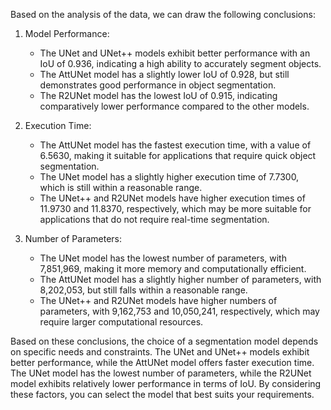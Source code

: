 Based on the analysis of the data, we can draw the following conclusions:

1. Model Performance:
   - The UNet and UNet++ models exhibit better performance with an IoU of 0.936, indicating a high ability to accurately segment objects.
   - The AttUNet model has a slightly lower IoU of 0.928, but still demonstrates good performance in object segmentation.
   - The R2UNet model has the lowest IoU of 0.915, indicating comparatively lower performance compared to the other models.

2. Execution Time:
   - The AttUNet model has the fastest execution time, with a value of 6.5630, making it suitable for applications that require quick object segmentation.
   - The UNet model has a slightly higher execution time of 7.7300, which is still within a reasonable range.
   - The UNet++ and R2UNet models have higher execution times of 11.9730 and 11.8370, respectively, which may be more suitable for applications that do not require real-time segmentation.

3. Number of Parameters:
   - The UNet model has the lowest number of parameters, with 7,851,969, making it more memory and computationally efficient.
   - The AttUNet model has a slightly higher number of parameters, with 8,202,053, but still falls within a reasonable range.
   - The UNet++ and R2UNet models have higher numbers of parameters, with 9,162,753 and 10,050,241, respectively, which may require larger computational resources.

Based on these conclusions, the choice of a segmentation model depends on specific needs and constraints. The UNet and UNet++ models exhibit better performance, while the AttUNet model offers faster execution time. The UNet model has the lowest number of parameters, while the R2UNet model exhibits relatively lower performance in terms of IoU. By considering these factors, you can select the model that best suits your requirements.
